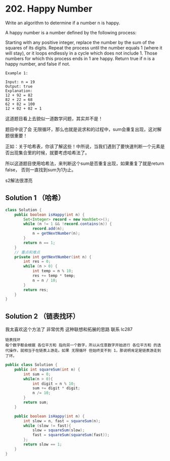 # 202. Happy Number

Write an algorithm to determine if a number n is happy.

A happy number is a number defined by the following process:

Starting with any positive integer, replace the number by the sum of the squares of its digits.
Repeat the process until the number equals 1 (where it will stay), or it loops endlessly in a cycle which does not include 1.
Those numbers for which this process ends in 1 are happy.
Return true if n is a happy number, and false if not.

```
Example 1:

Input: n = 19
Output: true
Explanation:
12 + 92 = 82
82 + 22 = 68
62 + 82 = 100
12 + 02 + 02 = 1
```
这道题目看上去貌似一道数学问题，其实并不是！

题目中说了会 无限循环，那么也就是说求和的过程中，sum会重复出现，这对解题很重要！

正如：关于哈希表，你该了解这些！中所说，当我们遇到了要快速判断一个元素是否出现集合里的时候，就要考虑哈希法了。

所以这道题目使用哈希法，来判断这个sum是否重复出现，如果重复了就是return false， 否则一直找到sum为1为止。

s2解法很漂亮

## Solution 1 （哈希）
```java
class Solution {
    public boolean isHappy(int n) {
        Set<Integer> record = new HashSet<>();
        while (n != 1 && !record.contains(n)) {
            record.add(n);
            n = getNextNumber(n);
        }
        return n == 1;
    }
    // 重点和难点
    private int getNextNumber(int n) {
        int res = 0;
        while (n > 0) {
            int temp = n % 10;
            res += temp * temp;
            n = n / 10;
        }
        return res;
    }
}
```

## Solution 2 （链表找环）
我太喜欢这个方法了 非常优秀 这种联想和拓展的思路
联系 lc287

```
链表找环
每个数字都会根据 各位平方和 指向另一个数字，所以从任意数字开始进行 各位平方和 的迭代操作，就相当于在链表上游走。如果 无限循环 但始终变不到 1，那说明肯定是链表游走到了环。
```
```java
public class Solution {
    public int squareSum(int n) {
        int sum = 0;
        while(n > 0){
            int digit = n % 10;
            sum += digit * digit;
            n /= 10;
        }
        return sum;
    }

    public boolean isHappy(int n) {
        int slow = n, fast = squareSum(n);
        while (slow != fast){
            slow = squareSum(slow);
            fast = squareSum(squareSum(fast));
        };
        return slow == 1;
    }
}
```
